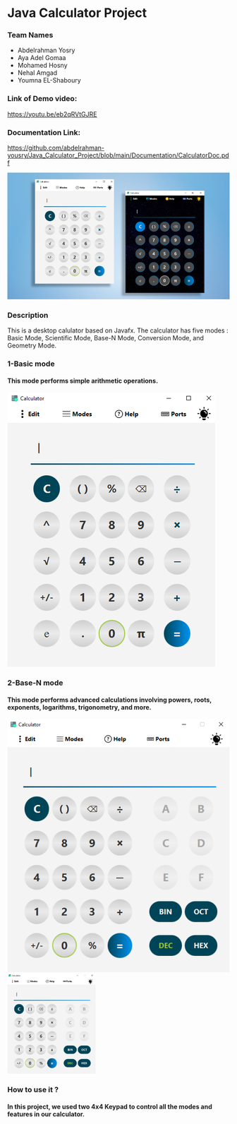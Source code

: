 # Java Calculator Project
### Team Names
- Abdelrahman Yosry
- Aya Adel Gomaa
- Mohamed Hosny
- Nehal Amgad
- Youmna EL-Shaboury

### Link of Demo video: 
https://youtu.be/eb2qRVtGJRE

### Documentation Link:
https://github.com/abdelrahman-yousry/Java_Calculator_Project/blob/main/Documentation/CalculatorDoc.pdf

 

![alt text](https://github.com/abdelrahman-yousry/Java_Calculator_Project/blob/main/Images/10.png?raw=true)

### Description
This is a desktop calulator based on Javafx. The calculator has five modes : Basic Mode, Scientific Mode, Base-N Mode, Conversion Mode, and Geometry Mode.


### 1-Basic mode
#### This mode performs simple arithmetic operations.

![alt text](https://github.com/abdelrahman-yousry/Java_Calculator_Project/blob/main/Images/basicModeNormal.PNG)

### 2-Base-N mode
#### This mode performs advanced calculations involving powers, roots, exponents, logarithms, trigonometry, and more. 

![alt text](https://github.com/abdelrahman-yousry/Java_Calculator_Project/blob/main/Images/Base-NMode.png)
<img src="Images/Base-NMode.png" alt="drawing" style="width:200px;"/>
### How to use it ?
#### In this project, we used two 4x4 Keypad to control all the modes and features in our calculator.

